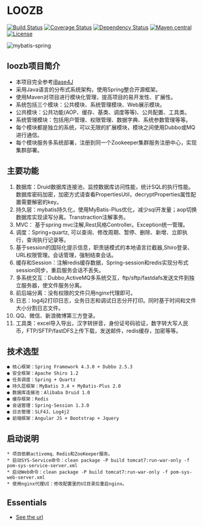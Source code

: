 LOOZB
======================

[![Build Status](https://travis-ci.org/mybatis/spring.svg?branch=master)](https://travis-ci.org/mybatis/spring)
[![Coverage Status](https://coveralls.io/repos/mybatis/spring/badge.svg?branch=master&service=github)](https://coveralls.io/github/mybatis/spring?branch=master)
[![Dependency Status](https://www.versioneye.com/user/projects/5619b698a193340f2f000520/badge.svg?style=flat)](https://www.versioneye.com/user/projects/5619b698a193340f2f000520)
[![Maven central](https://maven-badges.herokuapp.com/maven-central/org.mybatis/mybatis-spring/badge.svg)](https://maven-badges.herokuapp.com/maven-central/org.mybatis/mybatis-spring)
[![License](http://img.shields.io/:license-apache-brightgreen.svg)](http://www.apache.org/licenses/LICENSE-2.0.html)

![mybatis-spring](http://mybatis.github.io/images/mybatis-logo.png)

## loozb项目简介

- 本项目完全参考[iBase4J](https://git.oschina.net/iBase4J/iBase4J)
- 采用Java语言的分布式系统架构，使用Spring整合开源框架。
- 使用Maven对项目进行模块化管理，提高项目的易开发性、扩展性。
- 系统包括三个模块：公共模块、系统管理模块、Web展示模块。
- 公共模块：公共功能(AOP、缓存、基类、调度等等)、公共配置、工具类。
- 系统管理模块：包括用户管理、权限管理、数据字典、系统参数管理等等。
- 每个模块都是独立的系统，可以无限的扩展模块，模块之间使用Dubbo或MQ进行通信。
- 每个模块服务多系统部署，注册到同一个Zookeeper集群服务注册中心，实现集群部署。

## 主要功能
 1. 数据库：Druid数据库连接池，监控数据库访问性能，统计SQL的执行性能。 数据库密码加密，加密方式请查看PropertiesUtil，decryptProperties属性配置需要解密的key。
 2. 持久层：mybatis持久化，使用MyBatis-Plus优化，减少sql开发量；aop切换数据库实现读写分离。Transtraction注解事务。
 3. MVC： 基于spring mvc注解,Rest风格Controller。Exception统一管理。
 4. 调度：Spring+quartz, 可以查询、修改周期、暂停、删除、新增、立即执行，查询执行记录等。
 5. 基于session的国际化提示信息，职责链模式的本地语言拦截器,Shiro登录、URL权限管理。会话管理，强制结束会话。
 6. 缓存和Session：注解redis缓存数据，Spring-session和redis实现分布式session同步，重启服务会话不丢失。
 7. 多系统交互：Dubbo,ActiveMQ多系统交互，ftp/sftp/fastdafs发送文件到独立服务器，使文件服务分离。
 8. 前后端分离：没有权限的文件只用nginx代理即可。
 9. 日志：log4j2打印日志，业务日志和调试日志分开打印。同时基于时间和文件大小分割日志文件。
 10. QQ、微信、新浪微博第三方登录。
 11. 工具类：excel导入导出，汉字转拼音，身份证号码验证，数字转大写人民币，FTP/SFTP/fastDFS上传下载，发送邮件，redis缓存，加密等等。

## 技术选型
    ● 核心框架：Spring Framework 4.3.0 + Dubbo 2.5.3
    ● 安全框架：Apache Shiro 1.2
    ● 任务调度：Spring + Quartz
    ● 持久层框架：MyBatis 3.4 + MyBatis-Plus 2.0
    ● 数据库连接池：Alibaba Druid 1.0
    ● 缓存框架：Redis
    ● 会话管理：Spring-Session 1.3.0
    ● 日志管理：SLF4J、Log4j2
    ● 前端框架：Angular JS + Bootstrap + Jquery

## 启动说明
    * 项目依赖activemq、Redis和ZooKeeper服务。
    * 启动SYS-Service命令：clean package -P build tomcat7:run-war-only -f pom-sys-service-server.xml
    * 启动Web命令：clean package -P build tomcat7:run-war-only -f pom-sys-web-server.xml
    * 使用nginx代理UI：修改配置里的UI目录后重启nginx。

Essentials
----------

* [See the url](http://www.loozb.com/)